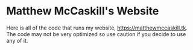 # Matthew McCaskill's Website
Here is all of the code that runs my website, https://matthewmccaskill.tk. The code may not be very optimized so use caution if you decide to use any of it.
